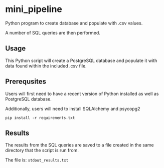 # mini_pipeline
Python program to create database and populate with .csv values. 

A number of SQL queries are then performed.

## Usage
This Python script will create a PostgreSQL database and populate it with data found within the included .csv file.

## Prerequsites
Users will first need to have a recent version of Python installed as well as PostgreSQL database.

Additionally, users will need to install SQLAlchemy and psycopg2

```pip install -r requirements.txt```

## Results
The results from the SQL queries are saved to a file created in the same directory that the script is run from.

The file is:
```stdout_results.txt```
